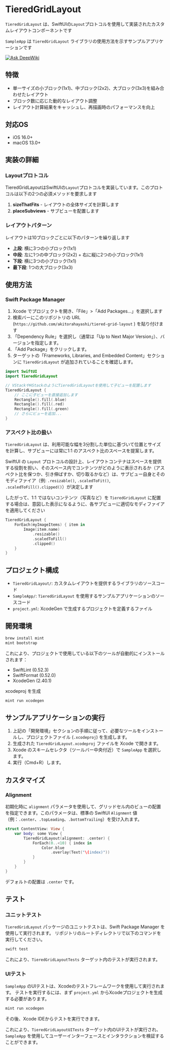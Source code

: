 # TieredGridLayout

`TieredGridLayout` は、SwiftUIの`Layout`プロトコルを使用して実装されたカスタムレイアウトコンポーネントです

`SampleApp` は `TieredGridLayout` ライブラリの使用方法を示すサンプルアプリケーションです

<a href="https://deepwiki.com/atrh95/tiered-grid-layout"><img src="https://deepwiki.com/badge.svg" alt="Ask DeepWiki"></a>

## 特徴

- 単一サイズの小ブロック(1x1)、中ブロック(2x2)、大ブロック(3x3)を組み合わせたレイアウト
- ブロック数に応じた動的なレイアウト調整
- レイアウト計算結果をキャッシュし、再描画時のパフォーマンスを向上

## 対応OS

- iOS 16.0+
- macOS 13.0+

## 実装の詳細

### Layoutプロトコル

TieredGridLayoutはSwiftUIの`Layout`プロトコルを実装しています。このプロトコルは以下の2つの必須メソッドを要求します

1. **sizeThatFits** - レイアウトの全体サイズを計算します
2. **placeSubviews** - サブビューを配置します

### レイアウトパターン

レイアウトは10ブロックごとに以下のパターンを繰り返します

- **上段**: 横に3つの小ブロック(1x1)
- **中段**: 左に1つの中ブロック(2x2) + 右に縦に2つの小ブロック(1x1)
- **下段**: 横に3つの小ブロック(1x1)
- **最下段**: 1つの大ブロック(3x3)

## 使用方法

### Swift Package Manager

1. Xcode でプロジェクトを開き、「File」>「Add Packages...」を選択します
2. 検索バーにこのリポジトリの URL (`https://github.com/akitorahayashi/tiered-grid-layout` ) を貼り付けます
3. 「Dependency Rule」を選択し（通常は「Up to Next Major Version」）、バージョンを指定します。
4. 「Add Package」をクリックします。
5. ターゲットの「Frameworks, Libraries, and Embedded Content」セクションに `TieredGridLayout` が追加されていることを確認します。

```swift
import SwiftUI
import TieredGridLayout

// VStackやHStackのようにTieredGridLayoutを使用して子ビューを配置します
TieredGridLayout {
    // ここに子ビューを直接追加します
    Rectangle().fill(.blue)
    Rectangle().fill(.red)
    Rectangle().fill(.green)
    // さらにビューを追加...
}
```

### アスペクト比の扱い

`TieredGridLayout` は、利用可能な幅を3分割した単位に基づいて位置とサイズを計算し、サブビューには常に1:1 のアスペクト比のスペースを提案します。

SwiftUI の `Layout` プロトコルの設計上、レイアウトコンテナはスペースを提供する役割を担い、そのスペース内でコンテンツがどのように表示されるか（アスペクト比を保つか、引き伸ばすか、切り取るかなど）は、サブビュー自身とそのモディファイア（例: `.resizable()`, `.scaledToFit()`, `.scaledToFill().clipped()`）が決定します

したがって、1:1 ではないコンテンツ（写真など）を `TieredGridLayout` に配置する場合は、意図した表示になるように、各サブビューに適切なモディファイアを適用してください

```swift
TieredGridLayout {
    ForEach(myImageItems) { item in
        Image(item.name)
            .resizable()
            .scaledToFill()
            .clipped()
    }
}
```

## プロジェクト構成

- `TieredGridLayout/`: カスタムレイアウトを提供するライブラリのソースコード
- `SampleApp/`: `TieredGridLayout` を使用するサンプルアプリケーションのソースコード
- `project.yml`: XcodeGen で生成するプロジェクトを定義するファイル

## 開発環境

```bash
brew install mint
mint bootstrap
```

これにより、プロジェクトで使用している以下のツールが自動的にインストールされます：
- SwiftLint (0.52.3)
- SwiftFormat (0.52.0)
- XcodeGen (2.40.1)

xcodeproj を生成
```bash
mint run xcodegen
```
## サンプルアプリケーションの実行

1. 上記の「開発環境」セクションの手順に従って、必要なツールをインストールし、プロジェクトファイル (`.xcodeproj`) を生成します。
2. 生成された `TieredGridLayout.xcodeproj` ファイルを Xcode で開きます。
3. Xcode のスキームセレクタ（ツールバー中央付近）で `SampleApp` を選択します。
4. 実行（Cmd+R）します。

## カスタマイズ

### Alignment

初期化時に `alignment` パラメータを使用して、グリッドセル内のビューの配置を指定できます。このパラメータは、標準の SwiftUI `Alignment` 値（例：`.center`、`.topLeading`、`.bottomTrailing`）を受け入れます。

```swift
struct ContentView: View {
    var body: some View {
        TieredGridLayout(alignment: .center) {
            ForEach(0..<10) { index in
                Color.blue
                    .overlay(Text("\(index)"))
            }
        }
    }
}
```

デフォルトの配置は `.center` です。

## テスト

### ユニットテスト

`TieredGridLayout` パッケージのユニットテストは、Swift Package Manager を使用して実行されます。
リポジトリのルートディレクトリで以下のコマンドを実行してください。

```bash
swift test
```

これにより、`TieredGridLayoutTests` ターゲット内のテストが実行されます。

### UIテスト

`SampleApp` のUIテストは、Xcodeのテストフレームワークを使用して実行されます。
テストを実行するには、まず `project.yml` からXcodeプロジェクトを生成する必要があります。

```bash
mint run xcodegen
```

その後、Xcode IDEからテストを実行できます。

これにより、`TieredGridLayoutUITests` ターゲット内のUIテストが実行され、`SampleApp` を使用してユーザーインターフェースとインタラクションを検証することができます。
